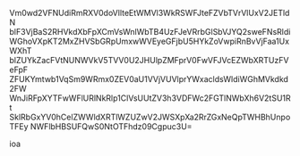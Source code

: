 Vm0wd2VFNUdiRmRXV0doVllteEtWMVl3WkRSWFJteFZVbTVrVlUxV2JETldN
blF3VjBaS2RHVkdXbFpXCmVsWnlWbTB4UzFJeVRrbGlSbVJYQ2sweFNsRldi
WGhoVXpKT2MxZHVSbGRpUmxwWVEyeGFjbU5HYkZoVwpiRnBvVjFaa1UxWXhT
blZUYkZacFVtNUNWVkV5TVV0U2JHUlpZMFprV0FwVFJVcEZWbXRTUzFVeFpF
ZFUKYmtwb1VqSm9WRmx0ZEV0aU1VVjVUVlprYWxacldsWldiWGhMVkdkd2FW
WnJiRFpXYTFwWFlURlNkRlp1ClVsUUtZV3h3VDFWc2FGTlNWbXh6V2tSU1Rt
SklRbGxYV0hCelZWWldXRTlWZUZwV2JWSXpXa2RrZGxNeQpTWHBhUnpoTFEy
NWFlbHBSUFQwS0NtOTFhdz09Cgpuc3U=

ioa